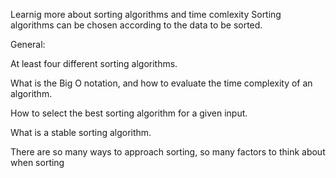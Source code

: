 Learnig more about sorting algorithms and time comlexity
Sorting algorithms can be chosen according to the data to be sorted.

General:


At least four different sorting algorithms.

What is the Big O notation, and how to evaluate the time complexity of an algorithm.

How to select the best sorting algorithm for a given input.

What is a stable sorting algorithm.

There are so many ways to approach sorting, so many factors to think 
about when sorting
